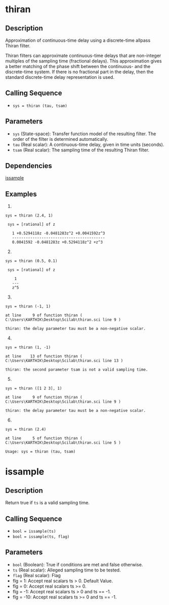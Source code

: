 # thiran

## Description
Approximation of continuous-time delay using a discrete-time allpass Thiran filter.

Thiran filters can approximate continuous-time delays that are non-integer multiples of the sampling time (fractional delays). This approximation gives a better matching of the phase shift between the continuous- and the discrete-time system. If there is no fractional part in the delay, then the standard discrete-time delay representation is used.

## Calling Sequence
- `sys = thiran (tau, tsam)`

## Parameters
- `sys` (State-space): Transfer function model of the resulting filter. The order of the filter is determined automatically.
- `tau` (Real scalar): A continuous-time delay, given in time units (seconds).
- `tsam` (Real scalar): The sampling time of the resulting Thiran filter.

## Dependencies
[issample](https://github.com/akash-sankar/CSToolboxFunctions/blob/main/thiran/README.md#issample)

## Examples
1.
```
sys = thiran (2.4, 1)
```
```
 sys = [rational] of z

   1 +0.5294118z -0.0481283z^2 +0.0041592z^3  
   -----------------------------------------  
   0.0041592 -0.0481283z +0.5294118z^2 +z^3 
```
2.
```
sys = thiran (0.5, 0.1)
```
```
 sys = [rational] of z

    1   
   ---  
   z^5 
```

3.
```
sys = thiran (-1, 1)
```
```
at line     9 of function thiran ( C:\Users\KARTHIK\Desktop\Scilab\thiran.sci line 9 )

thiran: the delay parameter tau must be a non-negative scalar.
```

4.
```
sys = thiran (1, -1)
```
```
at line    13 of function thiran ( C:\Users\KARTHIK\Desktop\Scilab\thiran.sci line 13 )

thiran: the second parameter tsam is not a valid sampling time.
```

5.
```
sys = thiran ([1 2 3], 1)
```
```
at line     9 of function thiran ( C:\Users\KARTHIK\Desktop\Scilab\thiran.sci line 9 )

thiran: the delay parameter tau must be a non-negative scalar.
```

6.
```
sys = thiran (2.4)
```
```
at line     5 of function thiran ( C:\Users\KARTHIK\Desktop\Scilab\thiran.sci line 5 )

Usage: sys = thiran (tau, tsam)
```

# issample

## Description
Return true if `ts` is a valid sampling time.

## Calling Sequence
- `bool = issample(ts)`
- `bool = issample(ts, flag)`

## Parameters
- `bool` (Boolean): True if conditions are met and false otherwise.
- `ts` (Real scalar): Alleged sampling time to be tested.
- `flag` (Real scalar): Flag
 - flg = 1: Accept real scalars ts > 0.  Default Value.
 - flg = 0: Accept real scalars ts >= 0.
 - flg = -1: Accept real scalars ts > 0 and ts == -1.
 - flg = -10: Accept real scalars ts >= 0 and ts == -1.
